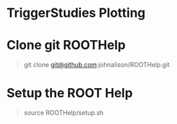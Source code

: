 
# TriggerStudies Plotting

# Clone git ROOTHelp 
> git clone git@github.com:johnalison/ROOTHelp.git

# Setup the ROOT Help 
> source ROOTHelp/setup.sh

